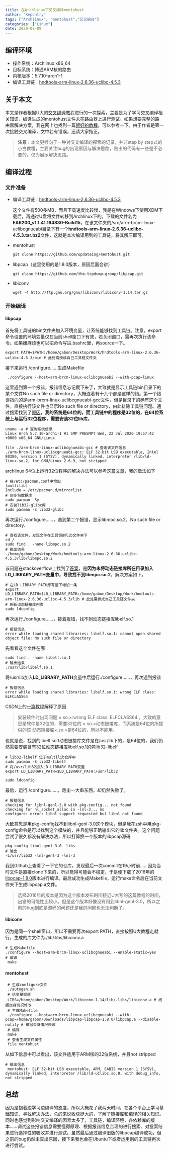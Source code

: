 ```yaml
---
title: 在Archlinux下交叉编译mentohust
author: "Kepontry"
tags: ["Archlinux", "mentohust","交叉编译"]
categories: ["Linux"]
date: 2020-08-09
---
```


## 编译环境

- 操作系统：Archlinux x86_64
- 目标系统：博通ARM核的路由
- 内核版本：5.7.10-arch1-1
- 编译工具链：[hndtools-arm-linux-2.6.36-uclibc-4.5.3](http://www.belkin.com/support/dl/EA6200_v1.1.41.164830-Build15.tar.gz)


## 关于本文

本文是作者根据U大的[交叉编译教程](https://koolshare.cn/thread-43133-1-1.html)进行的一次探索，主要是为了学习交叉编译相关知识，编译生成的mentohust文件未在路由器上进行测试。如果想要完整的路由器解决方案，我在网上也找到一篇[很好的教程](https://www.viseator.com/2017/09/05/mr12u_openwrt_mentohust/)，可以参考一下。由于作者是第一次接触交叉编译，文中若有错误，还请大家指正。

> **注意**：本文更倾向于一种对交叉编译的探索的记录，并非step by step式的小白教程，主要关注bug的出现原因与解决思路，贴出的代码有一些是不必要的，仅为展示解决思路。

## 编译过程

### 文件准备

- 编译工具链：[hndtools-arm-linux-2.6.36-uclibc-4.5.3](http://www.belkin.com/support/dl/EA6200_v1.1.41.164830-Build15.tar.gz)

  这个文件有500多MB，而且下载速度比较慢，我是在Windows下使用XDM下载后，再通过U盘将文件转移到Archlinux下的。下载的文件名为**EA6200_v1.1.41.164830-Build15**，在该文件夹的/src/arm-brcm-linux-uclibcgnueabi目录下有一个**hndtools-arm-linux-2.6.36-uclibc-4.5.3.tar.bz2**文件，这就是本次编译用到的工具链，将其解压即可。

- mentohust

  ```shell
  git clone https://github.com/updateing/mentohust.git
  ```
  
- libpcap（这里使用的是1.8.0版本，原因后面会讲）

  ```shell
  git clone https://github.com/the-tcpdump-group/libpcap.git
  ```

- libiconv

  ```shell
  wget -4 http://ftp.gnu.org/gnu/libiconv/libiconv-1.14.tar.gz
  ```

### 开始编译

#### libpcap

首先将工具链的bin文件夹加入环境变量，让系统能够找到工具链。注意，export命令设置的环境变量仅在当前shell窗口下有效，若关闭窗口，需再次执行该命令。如果嫌麻烦也可以把命令写进.bashrc里，再source一下。


```shell
export PATH=$PATH:/home/gabon/Desktop/Work/hndtools-arm-linux-2.6.36-uclibc-4.5.3/bin # 此处需换成自己工具链文件夹
```

接下来运行./configure……生成Makefile

```shell
 ./configure --host=arm-brcm-linux-uclibcgnueabi --with-pcap=linux
```

这里遇到第一个报错，报错信息忘记截下来了，大致就是显示工具链bin目录下的某个文件No such file or directory，大概连着有十几个都是这样的错。第一个错误指向的是arm-brcm-linux-uclibcgnueabi-gcc文件，但是目录下的确有这个文件，直接执行该文件也显示No such file or directory，由此排除工具链问题。通过搜索找到了[原因](https://blog.csdn.net/sun927/article/details/46593129)，**我的系统是64位的，而工具链中的程序是32位的，在64位系统上与运行32位程序，需要安装32位lib库**。

```shell
uname -a # 查询系统信息
Linux Arch 5.7.10-arch1-1 #1 SMP PREEMPT Wed, 22 Jul 2020 19:57:42 +0000 x86_64 GNU/Linux

file ./arm-brcm-linux-uclibcgnueabi-gcc # 查询该文件信息
./arm-brcm-linux-uclibcgnueabi-gcc: ELF 32-bit LSB executable, Intel 80386, version 1 (SYSV), dynamically linked, interpreter /lib/ld-linux.so.2, for GNU/Linux 2.6.9, not stripped
```

archlinux 64位上运行32位程序的解决办法可以参考[这篇文章](https://blog.csdn.net/cnsword/article/details/7447670)，我的做法如下

```shell
# 在/etc/pacman.conf中增加
[multilib]
Include = /etc/pacman.d/mirrorlist
# 同步包数据库
sudo pacman -Sy 
# 安装lib32-glibc库
sudo pacman -S lib32-glibc
```

再次运行./configure……，遇到第二个报错，显示libmpc.so.2，No such file or directory. 

```shell
# 查找该文件，发现文件在工具链的lib文件夹下
cd /
sudo find . -name libmpc.so.2 
# 输出结果
./home/gabon/Desktop/Work/hndtools-arm-linux-2.6.36-uclibc-4.5.3/lib/libmpc.so.2
```

该问题在stackoverflow上找到了[答案](https://stackoverflow.com/questions/19625451/cc1-error-while-loading-shared-libraries-libmpc-so-2-cannot-open-shared-objec)，是**因为未将动态链接库所在目录加入LD_LIBRARY_PATH变量中，导致找不到libmpc.so.2**，解决方案如下。

```shell
# 在LD_LIBRARY_PATH原有值下增加一条
export LD_LIBRARY_PATH=$LD_LIBRARY_PATH:/home/gabon/Desktop/Work/hndtools-arm-linux-2.6.36-uclibc-4.5.3/lib # 此处需换成自己工具链文件夹
# 刷新动态链接库列表
sudo ldconfig
```

再次运行./configure……，接着报错，找不到动态链接库libelf.so.1

```shell
# 报错信息
error while loading shared libraries: libelf.so.1: cannot open shared object file: No such file or directory
```

先看看这个文件在哪

```shell
sudo find . -name libelf.so.1
# 输出结果
./usr/lib/libelf.so.1
```

将/usr/lib加入**LD_LIBRARY_PATH**变量中后运行./configure……，再次遇到报错

```shell
# 报错信息
error while loading shared libraries: libelf.so.1: wrong ELF class: ELFCLASS64
```

CSDN上的[一篇教程](https://blog.csdn.net/mifangdebaise/article/details/44942395)解释了原因

> 安装软件时出现问题  ×.so.×:wrong ELF class: ELFCLASS64 ，大致的意思是软件是32位的，需要32位的 ×.so.×动态链接库，而系统是64位的所提供的该 动态链接库×.so.×是64位的，所以不能用。
>

也就是说，找到的libelf.so.1动态链接库文件是在/usr/lib下的，是64位的，我们仍然需要安装含有32位动态链接库libelf.so.1的包lib32-libelf

```shell
# lib32-libelf 位于multilib仓库中
sudo pacman -S lib32-libelf
# 将/usr/lib32加入LD_LIBRARY_PATH变量
export LD_LIBRARY_PATH=$LD_LIBRARY_PATH:/usr/lib32

sudo ldconfig
```

最后，运行./configure……，跑出一大串东西，却仍然失败了。

```shell
# 报错信息
checking for libnl-genl-3.0 with pkg-config... not found
checking for nl_socket_alloc in -lnl-3... no
configure: error: libnl support requested but libnl not found
```

大致意思是用pkg-config找不到libnl-genl-3.0这个模块，但是我在zsh中用pkg-config命令是可以找到这个模块的，并且能够正确输出它的lib文件夹。这个问题尝试了很久都没有解决办法，所以打算换一个版本的libpcap源码

```shell
pkg-config libnl-genl-3.0 -libs 
# 输出
-L/usr/lib32 -lnl-genl-3 -lnl-3 
```

我到Github上查看了一下它的仓库，发现最后一次commit在19小时前……因为当时文件是直接clone下来的，所以觉得可能会不稳定，于是便下载了2016年的[libpcap-1.8.0](https://github.com/the-tcpdump-group/libpcap/releases/tag/libpcap-1.8.0)版本进行编译。最后成功生成Makefile，运行make命令后在当前文件夹下生成libpcap.a文件。

> 选择2016年的版本是因为这个版本发布时间接近U大写的这篇教程的时间，出错的可能性比较小。但是这个版本好像没有用到libnl-genl-3.0，所以之前的bug到底是源码的问题还是我的问题也无法判断了。

#### libiconv

因为是同一个shell窗口，所以不需要再次export PATH，直接按照U大教程走就行，生成的库文件为./lib/.libs/libiconv.a

```shell
# 生成Makefile
./configure --host=arm-brcm-linux-uclibcgnueabi --enable-static=yes
# 编译
 make 
```

#### mentohust

```shell
 # 生成configure文件
 ./autogen.sh 
 # 给变量赋值
 LIBS=/home/gabon/Desktop/Work/libiconv-1.14/lib/.libs/libiconv.a # 根据自身情况修改
 # 生成Makefile
 ./configure --host=arm-brcm-linux-uclibcgnueabi --with-pcap=/home/gabon/Downloads/libpcap-libpcap-1.8.0/libpcap.a --disable-notify # 根据自身情况修改
 # 编译
 make
 # 查看生成文件属性
 file mentohust
```

从如下信息中可以看出，该文件适用于ARM核的32位系统，并且not stripped

```shell
# 输出信息
 mentohust: ELF 32-bit LSB executable, ARM, EABI5 version 1 (SYSV), dynamically linked, interpreter /lib/ld-uClibc.so.0, with debug_info, not stripped
```

## 总结

因为是抱着边学习边编译的态度，所以大概花了我两天时间，在各个平台上学习基础知识、寻找解决办法，总的来说收获挺大的，了解了链接库和编译的相关知识。同时也感觉到影响交叉编译的因素太多了，工具链，编译环境，各依赖库的版本……调试这些报错信息需要懂得原理、根据报错信息合理的进行搜索、对搜索结果进行选择性的吸收并进行测试。虽然最后通过编译旧版的libpcap编译成功，但之前的bug仍然未查出原因，接下来我也会在Ubuntu下或者运用别的工具链再次进行尝试。